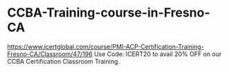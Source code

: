 # CCBA-Training-course-in-Fresno-CA
https://www.icertglobal.com/course/PMI-ACP-Certification-Training-Fresno-CA/Classroom/47/196   Use Code: ICERT20 to avail 20% OFF on our CCBA Certification Classroom Training.
